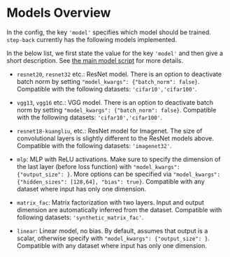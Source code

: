 # Models Overview

In the config, the key ``'model'`` specifies which model should be trained. ``step-back`` currently has the following models implemented.

In the below list, we first state the value for the key ``'model'`` and then give a short description. See [the main model script](main.py) for more details.

* ``resnet20``, ``resnet32`` etc.: ResNet model. There is an option to deactivate batch norm by setting ``"model_kwargs": {"batch_norm": false}``. Compatible with the following datasets: ``'cifar10','cifar100'``.

* ``vgg13``, ``vgg16`` etc.: VGG model. There is an option to deactivate batch norm by setting ``"model_kwargs": {"batch_norm": false}``. Compatible with the following datasets: ``'cifar10','cifar100'``.

* ``resnet18-kuangliu``, etc.: ResNet model for Imagenet. The size of convolutional layers is slightly different to the ResNet models above. Compatible with the following datasets: ``'imagenet32'``.

* ``mlp``: MLP with ReLU activations. Make sure to specify the dimension of the last layer (before loss function) with ``"model_kwargs": {"output_size": }``. More options can be specified via 
``"model_kwargs": {"hidden_sizes": [128,64], "bias": true}``.
Compatible with any dataset where input has only one dimension.

* ``matrix_fac``: Matrix factorization with two layers. Input and output dimension are automatically inferred from the dataset. Compatible with following datasets: ``'synthetic_matrix_fac'``.

* ``linear``: Linear model, no bias. By default, assumes that output is a scalar, otherwise specify with ``"model_kwargs": {"output_size": }``. Compatible with any dataset where input has only one dimension.

